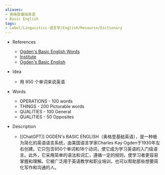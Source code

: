 ```yaml
---
aliases:
- 奥格登基础英语
- Basic English
tags:
- Label/Linguistics-语言学/English/Resource/Dictionary
---
```


- References
    - [Ogden's Basic English Words](http://ogden.basic-english.org/words.html)
    - [Institute](http://www.basic-english.org/)
    - [Ogden's Basic English](http://ogden.basic-english.org/)

- Idea
    - 用 850 个单词来说英语

- Words
    - OPERATIONS - 100 words
    - THINGS - 200 Picturable words
    - QUALITIES - 100 General
    - QUALITIES - 50 Opposites

- Description
    - [[ChatGPT]] OGDEN's BASIC ENGLISH（奥格登基础英语），是一种极为简化的英语语言系统，由美国语言学家Charles Kay Ogden于1930年左右创建。它只包含850个单词和18个动词，使它成为学习英语的入门级语言。此外，它采用简单的语法和词汇，遵循一定的规则，使学习者更容易掌握和理解。它被广泛用于英语教学和职业培训，也可以帮助那些想要简化写作和沟通的人。
